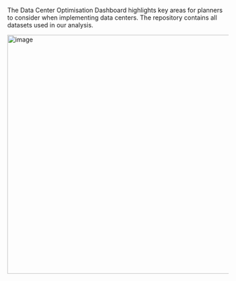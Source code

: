 The Data Center Optimisation Dashboard highlights key areas for planners to consider when implementing data centers. The repository contains all datasets used in our analysis.

<img width="1920" height="544" alt="image" src="https://github.com/user-attachments/assets/34610ce3-7f17-4470-9211-113737ef66b1" />


